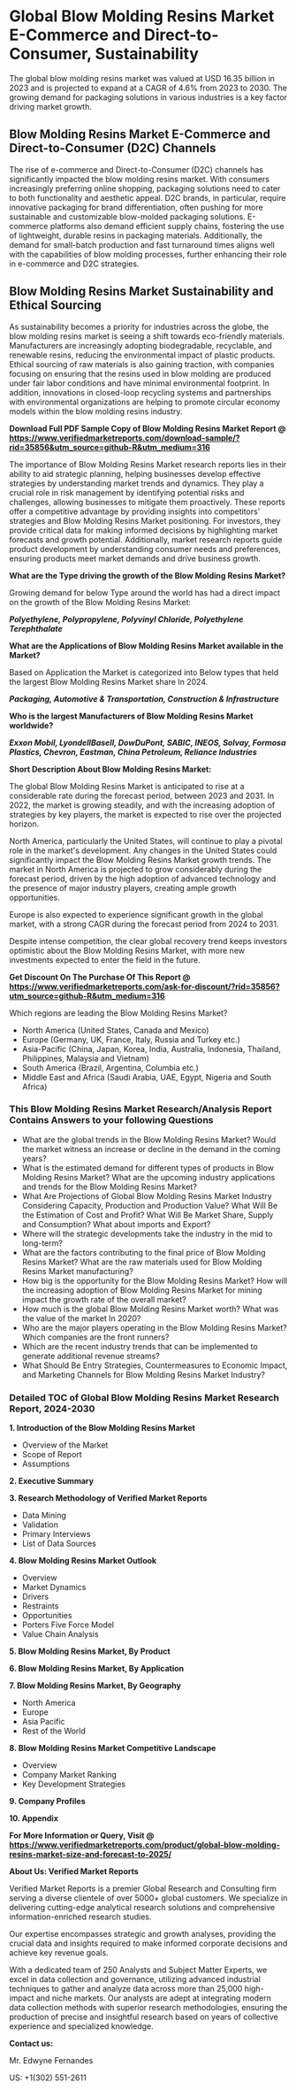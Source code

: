 <h1>Global Blow Molding Resins Market E-Commerce and Direct-to-Consumer, Sustainability</h1><p class=""><p>The global blow molding resins market was valued at USD 16.35 billion in 2023 and is projected to expand at a CAGR of 4.6% from 2023 to 2030. The growing demand for packaging solutions in various industries is a key factor driving market growth.</p><h2>Blow Molding Resins Market E-Commerce and Direct-to-Consumer (D2C) Channels</h2><p>The rise of e-commerce and Direct-to-Consumer (D2C) channels has significantly impacted the blow molding resins market. With consumers increasingly preferring online shopping, packaging solutions need to cater to both functionality and aesthetic appeal. D2C brands, in particular, require innovative packaging for brand differentiation, often pushing for more sustainable and customizable blow-molded packaging solutions. E-commerce platforms also demand efficient supply chains, fostering the use of lightweight, durable resins in packaging materials. Additionally, the demand for small-batch production and fast turnaround times aligns well with the capabilities of blow molding processes, further enhancing their role in e-commerce and D2C strategies.</p><h2>Blow Molding Resins Market Sustainability and Ethical Sourcing</h2><p>As sustainability becomes a priority for industries across the globe, the blow molding resins market is seeing a shift towards eco-friendly materials. Manufacturers are increasingly adopting biodegradable, recyclable, and renewable resins, reducing the environmental impact of plastic products. Ethical sourcing of raw materials is also gaining traction, with companies focusing on ensuring that the resins used in blow molding are produced under fair labor conditions and have minimal environmental footprint. In addition, innovations in closed-loop recycling systems and partnerships with environmental organizations are helping to promote circular economy models within the blow molding resins industry.</p></p><p class=""><strong>Download Full PDF Sample Copy of Blow Molding Resins Market Report @ <a href="https://www.verifiedmarketreports.com/download-sample/?rid=35856&utm_source=github-R&utm_medium=316" target="_blank">https://www.verifiedmarketreports.com/download-sample/?rid=35856&utm_source=github-R&utm_medium=316</a></strong></p><p>The importance of&nbsp;Blow Molding Resins Market research reports lies in their ability to aid strategic planning, helping businesses develop effective strategies by understanding market trends and dynamics. They play a crucial role in risk management by identifying potential risks and challenges, allowing businesses to mitigate them proactively. These reports offer a competitive advantage by providing insights into competitors' strategies and Blow Molding Resins Market positioning. For investors, they provide critical data for making informed decisions by highlighting market forecasts and growth potential. Additionally, market research reports guide product development by understanding consumer needs and preferences, ensuring products meet market demands and drive business growth.</p><p><strong>What are the&nbsp;Type driving the growth of the Blow Molding Resins Market?</strong></p><p id="" class="">Growing demand for below Type around the world has had a direct impact on the growth of the Blow Molding Resins Market:</p><p class=""><em><strong>Polyethylene, Polypropylene, Polyvinyl Chloride, Polyethylene Terephthalate</strong></em></p><p class=""><strong>What are the&nbsp;Applications&nbsp;of Blow Molding Resins Market available in the Market?</strong></p><p id="" class="">Based on Application the Market is categorized into Below types that held the largest Blow Molding Resins Market share In 2024.</p><p class=""><em><strong>Packaging, Automotive & Transportation, Construction & Infrastructure</strong></em></p><p class=""><strong>Who is the largest Manufacturers of Blow Molding Resins Market worldwide?</strong></p><p><em><strong>Exxon Mobil, LyondellBasell, DowDuPont, SABIC, INEOS, Solvay, Formosa Plastics, Chevron, Eastman, China Petroleum, Reliance Industries</strong></em></p><p id="" class=""><strong>Short Description About Blow Molding Resins Market:</strong></p><p>The global Blow Molding Resins Market is anticipated to rise at a considerable rate during the forecast period, between 2023 and 2031. In 2022, the market is growing steadily, and with the increasing adoption of strategies by key players, the market is expected to rise over the projected horizon.</p><p>North America, particularly the United States, will continue to play a pivotal role in the market's development. Any changes in the United States could significantly impact the Blow Molding Resins Market growth trends. The market in North America is projected to grow considerably during the forecast period, driven by the high adoption of advanced technology and the presence of major industry players, creating ample growth opportunities.</p><p>Europe is also expected to experience significant growth in the global market, with a strong CAGR during the forecast period from 2024 to 2031.</p><p>Despite intense competition, the clear global recovery trend keeps investors optimistic about the Blow Molding Resins Market, with more new investments expected to enter the field in the future.</p><p id="" class=""><strong>Get Discount On The Purchase Of This Report @ <a href="https://www.verifiedmarketreports.com/ask-for-discount/?rid=35856?utm_source=github-R&utm_medium=316" target="_blank">https://www.verifiedmarketreports.com/ask-for-discount/?rid=35856?utm_source=github-R&utm_medium=316</a></strong></p><p class="">Which regions are leading the Blow Molding Resins Market?</p><ul><li>North America (United States, Canada and Mexico)</li><li>Europe (Germany, UK, France, Italy, Russia and Turkey etc.)</li><li>Asia-Pacific (China, Japan, Korea, India, Australia, Indonesia, Thailand, Philippines, Malaysia and Vietnam)</li><li>South America (Brazil, Argentina, Columbia etc.)</li><li>Middle East and Africa (Saudi Arabia, UAE, Egypt, Nigeria and South Africa)</li></ul><h3 id="" class="">This Blow Molding Resins Market Research/Analysis Report Contains Answers to your following Questions</h3><ul><li>What are the global trends in the Blow Molding Resins Market? Would the market witness an increase or decline in the demand in the coming years?</li><li>What is the estimated demand for different types of products in Blow Molding Resins Market? What are the upcoming industry applications and trends for the Blow Molding Resins Market?</li><li>What Are Projections of Global Blow Molding Resins Market Industry Considering Capacity, Production and Production Value? What Will Be the Estimation of Cost and Profit? What Will Be Market Share, Supply and Consumption? What about imports and Export?</li><li>Where will the strategic developments take the industry in the mid to long-term?</li><li>What are the factors contributing to the final price of Blow Molding Resins Market? What are the raw materials used for Blow Molding Resins Market manufacturing?</li><li>How big is the opportunity for the Blow Molding Resins Market? How will the increasing adoption of Blow Molding Resins Market for mining impact the growth rate of the overall market?</li><li>How much is the global Blow Molding Resins Market worth? What was the value of the market In 2020?</li><li>Who are the major players operating in the Blow Molding Resins Market? Which companies are the front runners?</li><li>Which are the recent industry trends that can be implemented to generate additional revenue streams?</li><li>What Should Be Entry Strategies, Countermeasures to Economic Impact, and Marketing Channels for Blow Molding Resins Market Industry?</li></ul><h3 id="" class="">Detailed TOC of Global Blow Molding Resins Market Research Report, 2024-2030</h3><p id="" class=""><strong>1. Introduction of the Blow Molding Resins Market</strong></p><ul><li>Overview of the Market</li><li>Scope of Report</li><li>Assumptions</li></ul><p id="" class=""><strong>2. Executive Summary</strong></p><p id="" class=""><strong>3. Research Methodology of Verified Market Reports</strong></p><ul><li>Data Mining</li><li>Validation</li><li>Primary Interviews</li><li>List of Data Sources</li></ul><p id="" class=""><strong>4. Blow Molding Resins Market Outlook</strong></p><ul><li>Overview</li><li>Market Dynamics</li><li>Drivers</li><li>Restraints</li><li>Opportunities</li><li>Porters Five Force Model</li><li>Value Chain Analysis</li></ul><p id="" class=""><strong>5. Blow Molding Resins Market, By Product</strong></p><p id="" class=""><strong>6. Blow Molding Resins Market, By Application</strong></p><p id="" class=""><strong>7. Blow Molding Resins Market, By Geography</strong></p><ul><li>North America</li><li>Europe</li><li>Asia Pacific</li><li>Rest of the World</li></ul><p id="" class=""><strong>8. Blow Molding Resins Market Competitive Landscape</strong></p><ul><li>Overview</li><li>Company Market Ranking</li><li>Key Development Strategies</li></ul><p id="" class=""><strong>9. Company Profiles</strong></p><p id="" class=""><strong>10. Appendix</strong></p><p id="" class=""><strong>For More Information or Query, Visit @ <a href="https://www.verifiedmarketreports.com/product/global-blow-molding-resins-market-size-and-forecast-to-2025/" target="_blank">https://www.verifiedmarketreports.com/product/global-blow-molding-resins-market-size-and-forecast-to-2025/</a></strong></p><p id="" class=""><strong>About Us: Verified Market Reports</strong></p><p id="" class="">Verified Market Reports is a premier Global Research and Consulting firm serving a diverse clientele of over 5000+ global customers. We specialize in delivering cutting-edge analytical research solutions and comprehensive information-enriched research studies.</p><p id="" class="">Our expertise encompasses strategic and growth analyses, providing the crucial data and insights required to make informed corporate decisions and achieve key revenue goals.</p><p id="" class="">With a dedicated team of 250 Analysts and Subject Matter Experts, we excel in data collection and governance, utilizing advanced industrial techniques to gather and analyze data across more than 25,000 high-impact and niche markets. Our analysts are adept at integrating modern data collection methods with superior research methodologies, ensuring the production of precise and insightful research based on years of collective experience and specialized knowledge.</p><p id="" class=""><strong>Contact us:</strong></p><p id="" class="">Mr. Edwyne Fernandes</p><p id="" class="">US: +1(302) 551-2611</p>